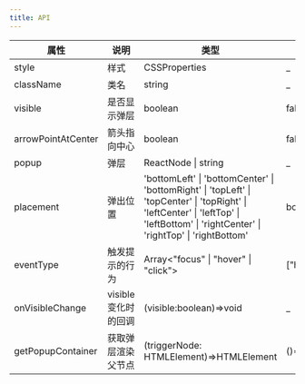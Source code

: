 ```yaml
---    
title: API
---
```


| 属性 | 说明 | 类型 | 默认值 | 
| --- | --- | --- | --- | 
| style | 样式 | CSSProperties | _ |
| className | 类名 | string | _ |
| visible | 是否显示弹层 | boolean | false |
| arrowPointAtCenter | 箭头指向中心 | boolean | false |
| popup | 弹层 | ReactNode \| string | _ |
| placement | 弹出位置 | 'bottomLeft' \| 'bottomCenter' \| 'bottomRight' \| 'topLeft' \| 'topCenter' \| 'topRight' \| 'leftCenter' \| 'leftTop' \| 'leftBottom' \| 'rightCenter' \| 'rightTop' \| 'rightBottom' | bottomLeft |
| eventType | 触发提示的行为 | Array<"focus" \| "hover" \| "click"> | \["hover"\] |
| onVisibleChange | visible变化时的回调 | (visible:boolean)=>void | _ |
| getPopupContainer | 获取弹层渲染父节点 | (triggerNode: HTMLElement)=>HTMLElement | ()=>document.body |